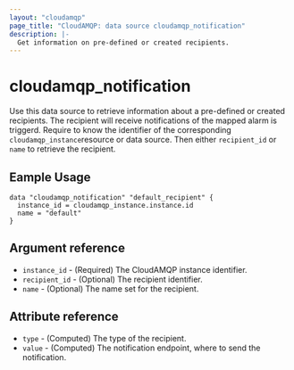 ```yaml
---
layout: "cloudamqp"
page_title: "CloudAMQP: data source cloudamqp_notification"
description: |-
  Get information on pre-defined or created recipients.
---
```


# cloudamqp_notification

Use this data source to retrieve information about a pre-defined or created recipients. The recipient will receive notifications of the mapped alarm is triggerd. Require to know the identifier of the corresponding `cloudamqp_instance`resource or data source. Then either `recipient_id` or `name` to retrieve the recipient.

## Eample Usage

```hcl
data "cloudamqp_notification" "default_recipient" {
  instance_id = cloudamqp_instance.instance.id
  name = "default"
}
```

## Argument reference

* `instance_id`   - (Required) The CloudAMQP instance identifier.
* `recipient_id`  - (Optional) The recipient identifier.
* `name`          - (Optional) The name set for the recipient.

## Attribute reference

* `type`  - (Computed) The type of the recipient.
* `value` - (Computed) The notification endpoint, where to send the notification.
